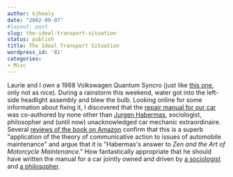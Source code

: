 ```yaml
---
author: kjhealy
date: "2002-09-07"
#layout: post
slug: the-ideal-transport-situation
status: publish
title: The Ideal Transport Situation
wordpress_id: '81'
categories:
- Misc
---
```


Laurie and I own a 1988 Volkswagen Quantum Syncro (just like [this one](http://bork.hampshire.edu/~josiah/vw/current/qsw4.jpg), only not as nice). During a rainstorm this weekend, water got into the left-side headlight assembly and blew the bulb. Looking online for some information about fixing it, I discovered that the [repair manual for our car](http://search.barnesandnoble.com/booksearch/isbnInquiry.asp?isbn=0837603412) was co-authored by none other than [Jurgen Habermas](http://www.helsinki.fi/~amkauppi/hablinks.html), sociologist, philosopher and (until now) unacknowledged car mechanic extraordinaire. Several [reviews of the book on Amazon](http://www.amazon.com/exec/obidos/ASIN/0837603412/ref=nosim/broughsbooks/002-2430995-7929647) confirm that this is a superb "application of the theory of communicative action to issues of automobile maintenance" and argue that it is "Habermas's answer to *Zen and the Art of Motorcycle Maintenance*." How fantastically appropriate that he should have written the manual for a car jointly owned and driven by [a sociologist](http://www.u.arizona.edu/~kjhealy) and [a philosopher](http://www.u.arizona.edu/~lapaul).
